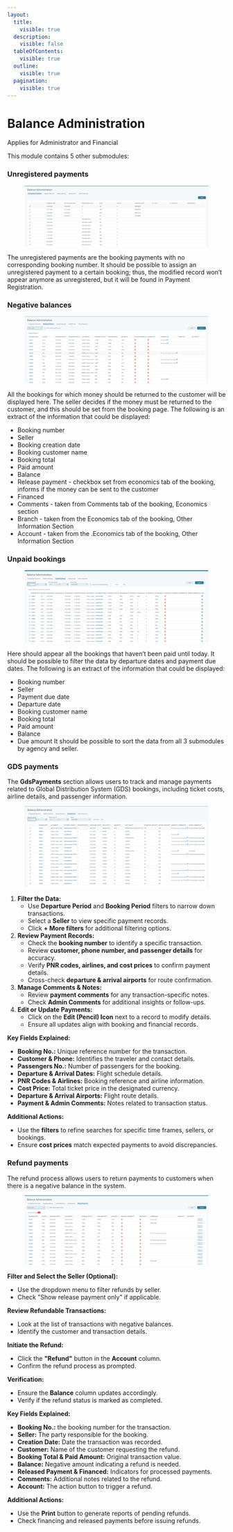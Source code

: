 ```yaml
---
layout:
  title:
    visible: true
  description:
    visible: false
  tableOfContents:
    visible: true
  outline:
    visible: true
  pagination:
    visible: true
---
```


# Balance Administration

Applies for Administrator and Financial

This module contains 5 other submodules:

### &#x20;**Unregistered payments**&#x20;

<figure><img src=".gitbook/assets/image (9) (1) (1) (1) (1) (1) (1) (1) (1) (1) (1) (1) (1) (1) (1) (1) (1).png" alt=""><figcaption></figcaption></figure>

The unregistered payments are the booking payments with no corresponding booking number. It should be possible to assign an unregistered payment to a certain booking; thus, the modified record won’t appear anymore as unregistered, but it will be found in Payment Registration.

### &#x20;**Negative balances**&#x20;

<figure><img src=".gitbook/assets/image (10) (1) (1) (1) (1) (1) (1) (1) (1) (1) (1) (1) (1) (1) (1) (1) (1).png" alt=""><figcaption></figcaption></figure>

All the bookings for which money should be returned to the customer will be displayed here. The seller decides if the money must be returned to the customer, and this should be set from the booking page. The following is an extract of the information that could be displayed:

* Booking number
* Seller
* Booking creation date
* Booking customer name
* Booking total
* Paid amount
* Balance
* Release payment - checkbox set from economics tab of the booking, informs if the money can be sent to the customer
* Financed
* Comments - taken from Comments tab of the booking, Economics section
* Branch - taken from the Economics tab of the booking, Other Information Section
* Account - taken from the .Economics tab of the booking, Other Information Section

### **Unpaid bookings**&#x20;

<figure><img src=".gitbook/assets/image (11) (1) (1) (1) (1) (1) (1) (1) (1) (1) (1) (1) (1) (1) (1) (1).png" alt=""><figcaption></figcaption></figure>

Here should appear all the bookings that haven’t been paid until today. It should be possible to filter the data by departure dates and payment due dates. The following is an extract of the information that could be displayed:

* Booking number
* Seller
* Payment due date
* Departure date
* Booking customer name
* Booking total
* Paid amount
* Balance
* Due amount It should be possible to sort the data from all 3 submodules by agency and seller.

### **GDS payments**

The **GdsPayments** section allows users to track and manage payments related to Global Distribution System (GDS) bookings, including ticket costs, airline details, and passenger information.

<figure><img src=".gitbook/assets/image (12) (1) (1) (1) (1) (1) (1) (1) (1) (1) (1) (1) (1) (1) (1).png" alt=""><figcaption></figcaption></figure>

1. **Filter the Data:**
   * Use **Departure Period** and **Booking Period** filters to narrow down transactions.
   * Select a **Seller** to view specific payment records.
   * Click **+ More filters** for additional filtering options.
2. **Review Payment Records:**
   * Check the **booking number** to identify a specific transaction.
   * Review **customer, phone number, and passenger details** for accuracy.
   * Verify **PNR codes, airlines, and cost prices** to confirm payment details.
   * Cross-check **departure & arrival airports** for route confirmation.
3. **Manage Comments & Notes:**
   * Review **payment comments** for any transaction-specific notes.
   * Check **Admin Comments** for additional insights or follow-ups.
4. **Edit or Update Payments:**
   * Click on the **Edit (Pencil) Icon** next to a record to modify details.
   * Ensure all updates align with booking and financial records.

**Key Fields Explained:**

* **Booking No.:** Unique reference number for the transaction.
* **Customer & Phone:** Identifies the traveler and contact details.
* **Passengers No.:** Number of passengers for the booking.
* **Departure & Arrival Dates:** Flight schedule details.
* **PNR Codes & Airlines:** Booking reference and airline information.
* **Cost Price:** Total ticket price in the designated currency.
* **Departure & Arrival Airports:** Flight route details.
* **Payment & Admin Comments:** Notes related to transaction status.

**Additional Actions:**

* Use the **filters** to refine searches for specific time frames, sellers, or bookings.
* Ensure **cost prices** match expected payments to avoid discrepancies.

### Refund payments

The refund process allows users to return payments to customers when there is a negative balance in the system.

<figure><img src=".gitbook/assets/image (8) (1) (1) (1) (1) (1) (1) (1) (1) (1) (1) (1) (1) (1) (1) (1) (1) (1) (1).png" alt=""><figcaption></figcaption></figure>

**Filter and Select the Seller (Optional):**

* Use the dropdown menu to filter refunds by seller.
* Check "Show release payment only" if applicable.

**Review Refundable Transactions:**

* Look at the list of transactions with negative balances.
* Identify the customer and transaction details.

**Initiate the Refund:**

* Click the **"Refund"** button in the **Account** column.
* Confirm the refund process as prompted.

**Verification:**

* Ensure the **Balance** column updates accordingly.
* Verify if the refund status is marked as completed.

**Key Fields Explained:**

* &#x20;**Booking No.:** the booking number for the transaction.
* **Seller:** The party responsible for the booking.
* **Creation Date:** Date the transaction was recorded.
* **Customer:** Name of the customer requesting the refund.
* **Booking Total & Paid Amount:** Original transaction value.
* **Balance:** Negative amount indicating a refund is needed.
* **Released Payment & Financed:** Indicators for processed payments.
* **Comments:** Additional notes related to the refund.
* **Account:** The action button to trigger a refund.

**Additional Actions:**

* Use the **Print** button to generate reports of pending refunds.
* Check financing and released payments before issuing refunds.
